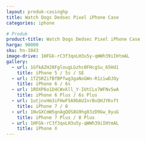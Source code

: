 ```yaml
---
layout: produk-casinghp
title: Watch Dogs Dedsec Pixel iPhone Case
categories: iphone

# Produk
product-title: Watch Dogs Dedsec Pixel iPhone Case
harga: 90000
sku: hn-3843
image-drive: 1HFGk-rC3f3qoLH3u5y-qWWh39iIHtmAL
gallery:
  - url: 1GfkAZHJ0FglougLGzhc0FHcgSu_65Hd1
    title: iPhone 5 / 5s / SE
  - url: 1TZSRZifBfBPfwg3gaNoGWn-R1ziwDJOy
    title: iPhone 6 / 6s
  - url: 1ROXP6o1D4CWvkll_Y-IUtCLx7WFNv5wA
    title: iPhone 6 Plus / 6s Plus
  - url: 1utjnxHm3iFHwF5A9bAUInrBvQHJYKvft
    title: iPhone 7 / 8
  - url: 1NvGXCmW5gnAgQOS8G9hg83zD9Gw_0yuG
    title: iPhone 7 Plus / 8 Plus
  - url: 1HFGk-rC3f3qoLH3u5y-qWWh39iIHtmAL
    title: iPhone X
---
```

